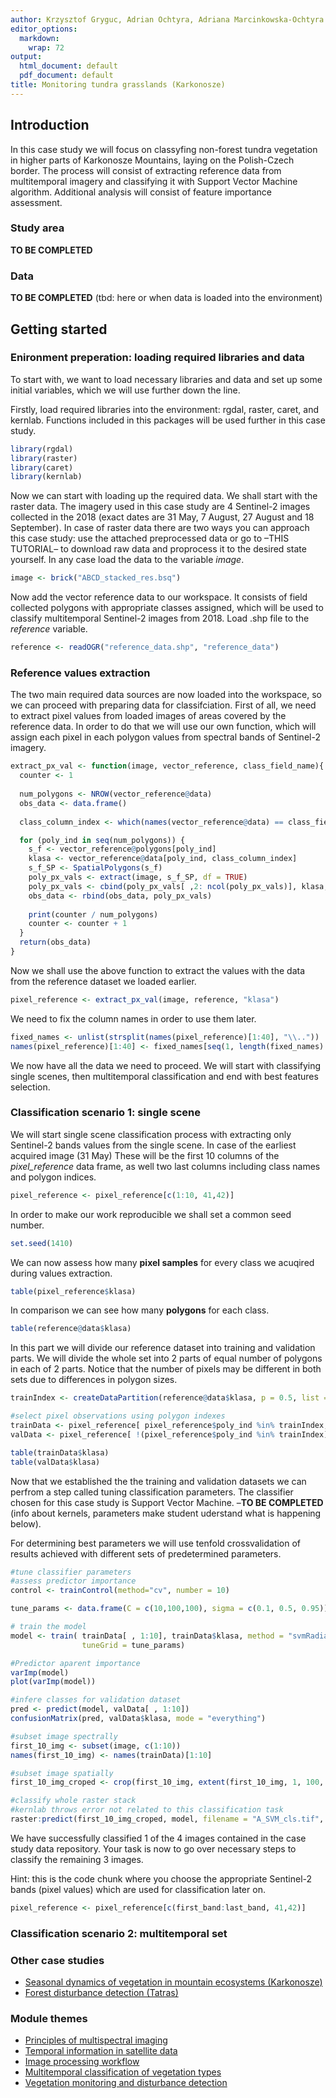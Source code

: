 ```yaml
---
author: Krzysztof Gryguc, Adrian Ochtyra, Adriana Marcinkowska-Ochtyra
editor_options:
  markdown:
    wrap: 72
output:
  html_document: default
  pdf_document: default
title: Monitoring tundra grasslands (Karkonosze)
---
```


## Introduction

In this case study we will focus on classyfing non-forest tundra
vegetation in higher parts of Karkonosze Mountains, laying on the
Polish-Czech border. The process will consist of extracting reference
data from multitemporal imagery and classifying it with Support Vector
Machine algorithm. Additional analysis will consist of feature
importance assessment.

### Study area

**TO BE COMPLETED**

### Data

**TO BE COMPLETED** (tbd: here or when data is loaded into the
environment)

## Getting started

### Enironment preperation: loading required libraries and data

To start with, we want to load necessary libraries and data and set up
some initial variables, which we will use further down the line.

Firstly, load required libraries into the environment: rgdal, raster,
caret, and kernlab. Functions included in this packages will be used
further in this case study.

``` r
library(rgdal)
library(raster)
library(caret)
library(kernlab)
```

Now we can start with loading up the required data. We shall start with
the raster data. The imagery used in this case study are 4 Sentinel-2
images collected in the 2018 (exact dates are 31 May, 7 August, 27
August and 18 September). In case of raster data there are two ways you
can approach this case study: use the attached preprocessed data or go
to –THIS TUTORIAL– to download raw data and proprocess it to the desired
state yourself. In any case load the data to the variable *image*.

``` r
image <- brick("ABCD_stacked_res.bsq")
```

Now add the vector reference data to our workspace. It consists of field
collected polygons with appropriate classes assigned, which will be used
to classify multitemporal Sentinel-2 images from 2018. Load .shp file to
the *reference* variable.

``` r
reference <- readOGR("reference_data.shp", "reference_data")
```

### Reference values extraction

The two main required data sources are now loaded into the workspace, so
we can proceed with preparing data for classifciation. First of all, we
need to extract pixel values from loaded images of areas covered by the
reference data. In order to do that we will use our own function, which
will assign each pixel in each polygon values from spectral bands of
Sentinel-2 imagery.

``` r
extract_px_val <- function(image, vector_reference, class_field_name){
  counter <- 1
  
  num_polygons <- NROW(vector_reference@data)
  obs_data <- data.frame()
  
  class_column_index <- which(names(vector_reference@data) == class_field_name)

  for (poly_ind in seq(num_polygons)) {
    s_f <- vector_reference@polygons[poly_ind]
    klasa <- vector_reference@data[poly_ind, class_column_index]
    s_f_SP <- SpatialPolygons(s_f)
    poly_px_vals <- extract(image, s_f_SP, df = TRUE)
    poly_px_vals <- cbind(poly_px_vals[ ,2: ncol(poly_px_vals)], klasa, poly_ind)
    obs_data <- rbind(obs_data, poly_px_vals)
    
    print(counter / num_polygons)
    counter <- counter + 1
  }
  return(obs_data)
}
```

Now we shall use the above function to extract the values with the data
from the reference dataset we loaded earlier.

``` r
pixel_reference <- extract_px_val(image, reference, "klasa")
```

We need to fix the column names in order to use them later.

``` r
fixed_names <- unlist(strsplit(names(pixel_reference)[1:40], "\\.."))
names(pixel_reference)[1:40] <- fixed_names[seq(1, length(fixed_names) ,by = 4)]
```

We now have all the data we need to proceed. We will start with
classifying single scenes, then multitemporal classification and end
with best features selection.

### Classification scenario 1: single scene

We will start single scene classification process with extracting only
Sentinel-2 bands values from the single scene. In case of the earliest
acquired image (31 May) These will be the first 10 columns of the
*pixel_reference* data frame, as well two last columns including class
names and polygon indices.

``` r
pixel_reference <- pixel_reference[c(1:10, 41,42)]
```

In order to make our work reproducible we shall set a common seed
number.

``` r
set.seed(1410)
```

We can now assess how many **pixel samples** for every class we acuqired
during values extraction.

``` r
table(pixel_reference$klasa)
```

In comparison we can see how many **polygons** for each class.

``` r
table(reference@data$klasa)
```

In this part we will divide our reference dataset into training and
validation parts. We will divide the whole set into 2 parts of equal
number of polygons in each of 2 parts. Notice that the number of pixels
may be different in both sets due to differences in polygon sizes.

``` r
trainIndex <- createDataPartition(reference@data$klasa, p = 0.5, list = FALSE)

#select pixel observations using polygon indexes
trainData <- pixel_reference[ pixel_reference$poly_ind %in% trainIndex, ]
valData <- pixel_reference[ !(pixel_reference$poly_ind %in% trainIndex), ]

table(trainData$klasa)
table(valData$klasa)
```

Now that we established the the training and validation datasets we can
perfrom a step called tuning classification parameters. The classifier
chosen for this case study is Support Vector Machine. –**TO BE
COMPLETED** (info about kernels, parameters make student uderstand what
is happening below).

For determining best parameters we will use tenfold crossvalidation of
results achieved with different sets of predetermined parameters.

``` r
#tune classifier parameters
#assess predictor importance
control <- trainControl(method="cv", number = 10)

tune_params <- data.frame(C = c(10,100,100), sigma = c(0.1, 0.5, 0.95))

# train the model
model <- train( trainData[ , 1:10], trainData$klasa, method = "svmRadial", trControl = control,
                tuneGrid = tune_params)  

#Predictor aparent importance
varImp(model)
plot(varImp(model))
```

``` r
#infere classes for validation dataset
pred <- predict(model, valData[ , 1:10])
confusionMatrix(pred, valData$klasa, mode = "everything")
```

``` r
#subset image spectrally
first_10_img <- subset(image, c(1:10))
names(first_10_img) <- names(trainData)[1:10]
```

``` r
#subset image spatially
first_10_img_croped <- crop(first_10_img, extent(first_10_img, 1, 100, 1, 100))
```

``` r
#classify whole raster stack
#kernlab throws error not related to this classification task
raster:predict(first_10_img_croped, model, filename = "A_SVM_cls.tif", progress = "text", format = "GTiff")
```

We have successfully classified 1 of the 4 images contained in the case
study data repository. Your task is now to go over necessary steps to
classify the remaining 3 images.

Hint: this is the code chunk where you choose the appropriate Sentinel-2
bands (pixel values) which are used for classification later on.

``` r
pixel_reference <- pixel_reference[c(first_band:last_band, 41,42)]
```

### Classification scenario 2: multitemporal set

### Other case studies

-   [Seasonal dynamics of vegetation in mountain ecosystems
    (Karkonosze)](../07_cs_vegetation_dynamics/07_cs_vegetation_dynamics.md)
-   [Forest disturbance detection
    (Tatras)](../08_cs_disturbance_detection/08_cs_disturbance_detection.md)

### Module themes

-   [Principles of multispectral
    imaging](../01_multispectral_principles/01_multispectral_principles.md)
-   [Temporal information in satellite
    data](../02_temporal_information/02_temporal_information.md)
-   [Image processing
    workflow](../03_image_processing/03_image_processing.md)
-   [Multitemporal classification of vegetation
    types](../04_multitemporal_classification/04_multitemporal_classification.md)
-   [Vegetation monitoring and disturbance
    detection](../05_vegetation_monitoring/05_vegetation_monitoring.md)
